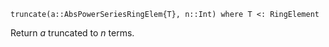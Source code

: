 ```
truncate(a::AbsPowerSeriesRingElem{T}, n::Int) where T <: RingElement
```

Return $a$ truncated to $n$ terms.
